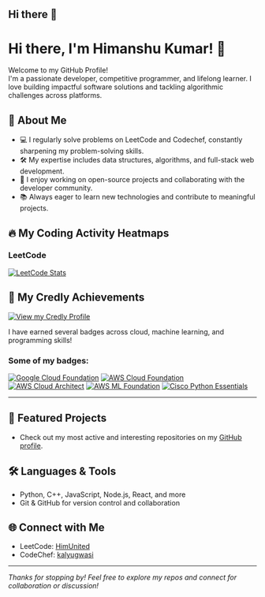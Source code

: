 ## Hi there 👋

# Hi there, I'm Himanshu Kumar! 👋

Welcome to my GitHub Profile!  
I'm a passionate developer, competitive programmer, and lifelong learner. I love building impactful software solutions and tackling algorithmic challenges across platforms.

## 🚀 About Me

- 💻 I regularly solve problems on LeetCode and Codechef, constantly sharpening my problem-solving skills.
- 🛠️ My expertise includes data structures, algorithms, and full-stack web development.
- 🌟 I enjoy working on open-source projects and collaborating with the developer community.
- 📚 Always eager to learn new technologies and contribute to meaningful projects.

## 🔥 My Coding Activity Heatmaps

### LeetCode

[![LeetCode Stats](https://leetcard.jacoblin.cool/HimUnited?theme=dark&font=Baloo&ext=heatmap)](https://leetcode.com/HimUnited)

## 🏅 My Credly Achievements

[![View my Credly Profile](https://img.shields.io/badge/Credly-Badges-orange?logo=credly)](https://www.credly.com/users/kalyugwasi)

I have earned several badges across cloud, machine learning, and programming skills!

### Some of my badges:

[![Google Cloud Foundation](https://images.credly.com/images/4dda8ae4-99ee-476c-bca3-6f0adbab42fe/image.png)](https://www.credly.com/badges/29249195-225f-4c1e-956a-9133d56e8524/public_url)
[![AWS Cloud Foundation](https://images.credly.com/images/73e4a58b-a8ef-41a3-a7db-9183dd269882/image.png)](https://www.credly.com/badges/9170237d-e5b2-4726-9b23-7092ccc1ebd6/public_url)
[![AWS Cloud Architect](https://images.credly.com/images/2f7b0627-48a0-4894-8d46-3245bdfe0463/image.png)](https://www.credly.com/badges/dcfdad20-f8d0-4853-bc8e-b8e08d208c49/public_url)
[![AWS ML Foundation](https://images.credly.com/images/51984979-f759-49f0-8bb3-5310d364fdbe/image.png)](https://www.credly.com/badges/c1906d77-5709-4740-a814-dc6aaec1e385/public_url)
[![Cisco Python Essentials](https://images.credly.com/images/68c0b94d-f6ac-40b1-a0e0-921439eb092e/image.png)](https://www.credly.com/badges/a13c92ef-182d-4d3e-9076-f0f47c075b38/public_url)

---

## 📌 Featured Projects

- Check out my most active and interesting repositories on my [GitHub profile](https://github.com/kalyugwasi?tab=repositories).

## 🛠️ Languages & Tools

- Python, C++, JavaScript, Node.js, React, and more
- Git & GitHub for version control and collaboration

## 🌐 Connect with Me

- LeetCode: [HimUnited](https://leetcode.com/HimUnited)
- CodeChef: [kalyugwasi](https://www.codechef.com/users/kalyugwasi)

---

_Thanks for stopping by! Feel free to explore my repos and connect for collaboration or discussion!_
